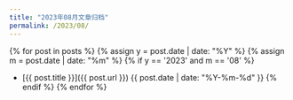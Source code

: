 ```yaml
---
title: "2023年08月文章归档"
permalink: /2023/08/
---
```


{% for post in posts %}
  {% assign y = post.date | date: "%Y" %}
  {% assign m = post.date | date: "%m" %}
  {% if y == '2023' and m == '08' %}
  - [{{ post.title }}]({{ post.url }}) <span>{{ post.date | date: "%Y-%m-%d" }}</span>
  {% endif %}
{% endfor %}

